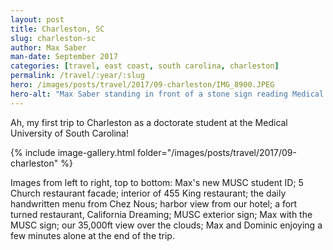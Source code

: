 ```yaml
---
layout: post
title: Charleston, SC
slug: charleston-sc
author: Max Saber
man-date: September 2017
categories: [travel, east coast, south carolina, charleston]
permalink: /travel/:year/:slug
hero: /images/posts/travel/2017/09-charleston/IMG_8900.JPEG
hero-alt: "Max Saber standing in front of a stone sign reading Medical University of South Carolina"
---
```


Ah, my first trip to Charleston as a doctorate student at the Medical University of South Carolina!

<!--more-->

{% include image-gallery.html folder="/images/posts/travel/2017/09-charleston" %}

<div class="cv-spacer-small"></div>
<div class="img-description">
Images from left to right, top to bottom:
Max's new MUSC student ID; 5 Church restaurant facade; interior of 455 King restaurant; the daily handwritten menu from Chez Nous; harbor view from our hotel; a fort turned restaurant, California Dreaming; MUSC exterior sign; Max with the MUSC sign; our 35,000ft view over the clouds; Max and Dominic enjoying a few minutes alone at the end of the trip.
</div>
